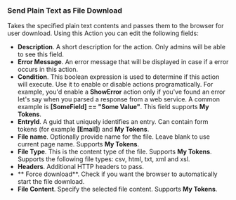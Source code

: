 ### Send Plain Text as File Download

Takes the specified plain text contents and passes them to the browser for user download. Using this Action you can edit the following fields:

* **Description**. A short description for the action. Only admins will be able to see this field.
* **Error Message**. An error message that will be displayed in case if a error occurs in this action.
* **Condition**. This boolean expression is used to determine if this action will execute. Use it to enable or disable actions programatically. For example, you'd enable a **ShowError** action only if you've found an error let's say when you parsed a response from a web service. A common example is **[SomeField] == "Some Value"**. This field supports **My Tokens**. 
* **EntryId**. A guid that uniquely identifies an entry. Can contain form tokens (for example **[Email]**) and **My Tokens**.
* **File name**. Optionally provide name for the file. Leave blank to use current page name. Supports **My Tokens**.
* **File Type**. This is the content type of the file. Supports **My Tokens**. Supports the following file types: csv, html, txt, xml and xsl.
* **Headers**. Additional HTTP headers to pass.
* ** Force download**. Check if you want the browser to automatically start the file download.
* **File Content**. Specify the selected file content. Supports **My Tokens**.
